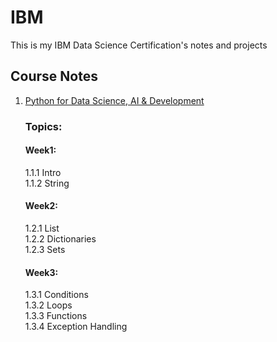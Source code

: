 # IBM
This is my IBM Data Science Certification's notes and projects 

## Course Notes
1. [Python for Data Science, AI & Development](https://github.com/kevin2039/IBM-Data-Science-Certification-Course/tree/main/Python%20for%20Data%20Science%2C%20AI%20%26%20Development)
    ### Topics:
    #### Week1:
    1.1.1 Intro\
    1.1.2 String
    #### Week2:
    1.2.1 List\
    1.2.2 Dictionaries\
    1.2.3 Sets
    #### Week3:
    1.3.1 Conditions\
    1.3.2 Loops\
    1.3.3 Functions\
    1.3.4 Exception Handling
    
